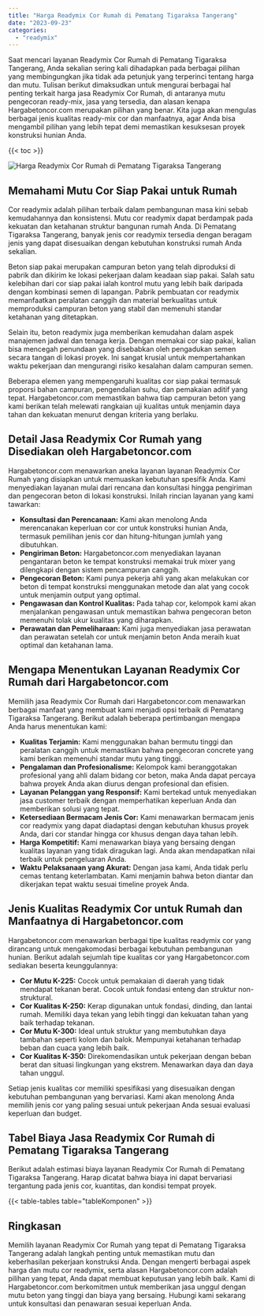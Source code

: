 ```yaml
---
title: "Harga Readymix Cor Rumah di Pematang Tigaraksa Tangerang"
date: "2023-09-23"
categories: 
  - "readymix"
---
```



Saat mencari layanan Readymix Cor Rumah di Pematang Tigaraksa Tangerang, Anda sekalian sering kali dihadapkan pada berbagai pilihan yang membingungkan jika tidak ada petunjuk yang terperinci tentang harga dan mutu. Tulisan berikut dimaksudkan untuk mengurai berbagai hal penting terkait harga jasa Readymix Cor Rumah, di antaranya mutu pengecoran ready-mix, jasa yang tersedia, dan alasan kenapa Hargabetoncor.com merupakan pilihan yang benar. Kita juga akan mengulas berbagai jenis kualitas ready-mix cor dan manfaatnya, agar Anda bisa mengambil pilihan yang lebih tepat demi memastikan kesuksesan proyek konstruksi hunian Anda.

{{< toc >}}

![Harga Readymix Cor Rumah di Pematang Tigaraksa Tangerang](https://hargareadymixid.github.io/hbc/readymix-hbc%20(31).png)

## Memahami Mutu Cor Siap Pakai untuk Rumah

Cor readymix adalah pilihan terbaik dalam pembangunan masa kini sebab kemudahannya dan konsistensi. Mutu cor readymix dapat berdampak pada kekuatan dan ketahanan struktur bangunan rumah Anda. Di Pematang Tigaraksa Tangerang, banyak jenis cor readymix tersedia dengan beragam jenis yang dapat disesuaikan dengan kebutuhan konstruksi rumah Anda sekalian.

Beton siap pakai merupakan campuran beton yang telah diproduksi di pabrik dan dikirim ke lokasi pekerjaan dalam keadaan siap pakai. Salah satu kelebihan dari cor siap pakai ialah kontrol mutu yang lebih baik daripada dengan kombinasi semen di lapangan. Pabrik pembuatan cor readymix memanfaatkan peralatan canggih dan material berkualitas untuk memproduksi campuran beton yang stabil dan memenuhi standar ketahanan yang ditetapkan.

Selain itu, beton readymix juga memberikan kemudahan dalam aspek manajemen jadwal dan tenaga kerja. Dengan memakai cor siap pakai, kalian bisa mencegah penundaan yang disebabkan oleh pengadukan semen secara tangan di lokasi proyek. Ini sangat krusial untuk mempertahankan waktu pekerjaan dan mengurangi risiko kesalahan dalam campuran semen.

Beberapa elemen yang mempengaruhi kualitas cor siap pakai termasuk proporsi bahan campuran, pengendalian suhu, dan pemakaian aditif yang tepat. Hargabetoncor.com memastikan bahwa tiap campuran beton yang kami berikan telah melewati rangkaian uji kualitas untuk menjamin daya tahan dan kekuatan menurut dengan kriteria yang berlaku.

## Detail Jasa Readymix Cor Rumah yang Disediakan oleh Hargabetoncor.com

Hargabetoncor.com menawarkan aneka layanan layanan Readymix Cor Rumah yang disiapkan untuk memuaskan kebutuhan spesifik Anda. Kami menyediakan layanan mulai dari rencana dan konsultasi hingga pengiriman dan pengecoran beton di lokasi konstruksi. Inilah rincian layanan yang kami tawarkan:

- **Konsultasi dan Perencanaan:** Kami akan menolong Anda merencanakan keperluan cor cor untuk konstruksi hunian Anda, termasuk pemilihan jenis cor dan hitung-hitungan jumlah yang dibutuhkan.
- **Pengiriman Beton:** Hargabetoncor.com menyediakan layanan pengantaran beton ke tempat konstruksi memakai truk mixer yang dilengkapi dengan sistem pencampuran canggih.
- **Pengecoran Beton:** Kami punya pekerja ahli yang akan melakukan cor beton di tempat konstruksi menggunakan metode dan alat yang cocok untuk menjamin output yang optimal.
- **Pengawasan dan Kontrol Kualitas:** Pada tahap cor, kelompok kami akan menjalankan pengawasan untuk memastikan bahwa pengecoran beton memenuhi tolak ukur kualitas yang diharapkan.
- **Perawatan dan Pemeliharaan:** Kami juga menyediakan jasa perawatan dan perawatan setelah cor untuk menjamin beton Anda meraih kuat optimal dan ketahanan lama.

## Mengapa Menentukan Layanan Readymix Cor Rumah dari Hargabetoncor.com

Memilih jasa Readymix Cor Rumah dari Hargabetoncor.com menawarkan berbagai manfaat yang membuat kami menjadi opsi terbaik di Pematang Tigaraksa Tangerang. Berikut adalah beberapa pertimbangan mengapa Anda harus menentukan kami:

- **Kualitas Terjamin:** Kami menggunakan bahan bermutu tinggi dan peralatan canggih untuk memastikan bahwa pengecoran concrete yang kami berikan memenuhi standar mutu yang tinggi.
- **Pengalaman dan Profesionalisme:** Kelompok kami beranggotakan profesional yang ahli dalam bidang cor beton, maka Anda dapat percaya bahwa proyek Anda akan diurus dengan profesional dan efisien.
- **Layanan Pelanggan yang Responsif:** Kami bertekad untuk menyediakan jasa customer terbaik dengan memperhatikan keperluan Anda dan memberikan solusi yang tepat.
- **Ketersediaan Bermacam Jenis Cor:** Kami menawarkan bermacam jenis cor readymix yang dapat diadaptasi dengan kebutuhan khusus proyek Anda, dari cor standar hingga cor khusus dengan daya tahan lebih.
- **Harga Kompetitif:** Kami menawarkan biaya yang bersaing dengan kualitas layanan yang tidak diragukan lagi. Anda akan mendapatkan nilai terbaik untuk pengeluaran Anda.
- **Waktu Pelaksanaan yang Akurat:** Dengan jasa kami, Anda tidak perlu cemas tentang keterlambatan. Kami menjamin bahwa beton diantar dan dikerjakan tepat waktu sesuai timeline proyek Anda.

## Jenis Kualitas Readymix Cor untuk Rumah dan Manfaatnya di Hargabetoncor.com

Hargabetoncor.com menawarkan berbagai tipe kualitas readymix cor yang dirancang untuk mengakomodasi berbagai kebutuhan pembangunan hunian. Berikut adalah sejumlah tipe kualitas cor yang Hargabetoncor.com sediakan beserta keunggulannya:

- **Cor Mutu K-225:** Cocok untuk pemakaian di daerah yang tidak mendapat tekanan berat. Cocok untuk fondasi enteng dan struktur non-struktural.
- **Cor Kualitas K-250:** Kerap digunakan untuk fondasi, dinding, dan lantai rumah. Memiliki daya tekan yang lebih tinggi dan kekuatan tahan yang baik terhadap tekanan.
- **Cor Mutu K-300:** Ideal untuk struktur yang membutuhkan daya tambahan seperti kolom dan balok. Mempunyai ketahanan terhadap beban dan cuaca yang lebih baik.
- **Cor Kualitas K-350:** Direkomendasikan untuk pekerjaan dengan beban berat dan situasi lingkungan yang ekstrem. Menawarkan daya dan daya tahan unggul.

Setiap jenis kualitas cor memiliki spesifikasi yang disesuaikan dengan kebutuhan pembangunan yang bervariasi. Kami akan menolong Anda memilih jenis cor yang paling sesuai untuk pekerjaan Anda sesuai evaluasi keperluan dan budget.

## Tabel Biaya Jasa Readymix Cor Rumah di Pematang Tigaraksa Tangerang

Berikut adalah estimasi biaya layanan Readymix Cor Rumah di Pematang Tigaraksa Tangerang. Harap dicatat bahwa biaya ini dapat bervariasi tergantung pada jenis cor, kuantitas, dan kondisi tempat proyek.

{{< table-tables table="tableKomponen" >}}

## Ringkasan

Memilih layanan Readymix Cor Rumah yang tepat di Pematang Tigaraksa Tangerang adalah langkah penting untuk memastikan mutu dan keberhasilan pekerjaan konstruksi Anda. Dengan mengerti berbagai aspek harga dan mutu cor readymix, serta alasan Hargabetoncor.com adalah pilihan yang tepat, Anda dapat membuat keputusan yang lebih baik. Kami di Hargabetoncor.com berkomitmen untuk memberikan jasa unggul dengan mutu beton yang tinggi dan biaya yang bersaing. Hubungi kami sekarang untuk konsultasi dan penawaran sesuai keperluan Anda.
